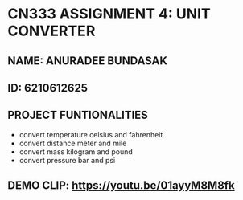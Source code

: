 # CN333 ASSIGNMENT 4: UNIT CONVERTER
## NAME: ANURADEE BUNDASAK
## ID: 6210612625
## PROJECT FUNTIONALITIES
   - convert temperature celsius and fahrenheit
   - convert distance meter and mile
   - convert mass kilogram and pound
   - convert pressure bar and psi
## DEMO CLIP: https://youtu.be/01ayyM8M8fk
